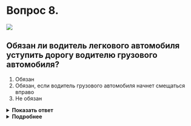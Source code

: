 # Вопрос 8.

![](https://s.drom.ru/i24227/pdd/tickets/2016/1542608360.jpg)

## Обязан ли водитель легкового автомобиля уступить дорогу водителю грузового автомобиля?

1. Обязан
2. Обязан, если водитель грузового автомобиля начнет смещаться вправо
3. Не обязан

<details>
<summary><b>Показать ответ</b></summary>
Правильный ответ: 3
</details>
<details>
<summary><b>Подробнее</b></summary>
Водитель легкового автомобиля «хозяин» полосы, поэтому и уступать не обязан.
(Пункт 8.4 ПДД)
</details>